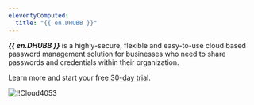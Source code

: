 ```yaml
---
eleventyComputed:
  title: "{{ en.DHUBB }}"
---
```

***{{ en.DHUBB }}*** is a highly-secure, flexible and easy-to-use cloud based password management solution for businesses who need to share passwords and credentials within their organization.

Learn more and start your free [30-day trial](https://password.devolutions.net/).

![!!Cloud4053](https://cdnweb.devolutions.net/docs/en/cloud/Cloud4053.png)
